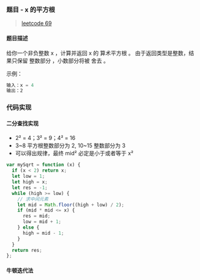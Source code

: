 ### 题目 - x 的平方根

> [leetcode 69](https://leetcode-cn.com/problems/sqrtx/)

#### 题目描述

给你一个非负整数 x ，计算并返回 x 的 算术平方根 。
由于返回类型是整数，结果只保留 整数部分 ，小数部分将被 舍去 。

示例：

```js
输入：x = 4
输出：2
```

### 代码实现

#### 二分查找实现

- 2² = 4；3² = 9；4² = 16
- 3~8 平方根整数部分为 2, 10~15 整数部分为 3
- 可以得出规律，最终 mid² 必定是小于或者等于 x²

```js
var mySqrt = function (x) {
  if (x < 2) return x;
  let low = 1;
  let high = x;
  let res = -1;
  while (high >= low) {
    // 求中间元素
    let mid = Math.floor((high + low) / 2);
    if (mid * mid <= x) {
      res = mid;
      low = mid + 1;
    } else {
      high = mid - 1;
    }
  }
  return res;
};
```

#### 牛顿迭代法
